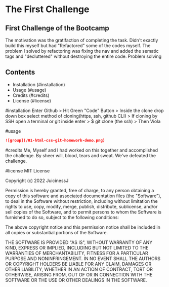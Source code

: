 # The First Challenge

## First Challenge of the Bootcamp

The motivation was the gratifaction of completing the task.
Didn't exactly build this myself but had "Refactored" some of the codes myself.
The problem I solved by refactoring was fixing the nav and added the sematic tags and "decluttered" without destroying the entire code. 
Problem solving

## Contents

- Installation (#installation)
- Usage (#usage)
- Credits (#credits)
- License (#license)

#installation
Enter Github > Hit Green "Code" Button > Inside the clone drop down box select method of cloning(https, ssh, github CLI) > If cloning by SSH open a terminal or git inside enter > $ git clone (the ssh) > Then Viola

#usage
```md
![group](/01-html-css-git-homework-demo.png)
```
#credits
Me, Myself and I had worked on this together and accomplished the challenge. By sheer will, blood, tears and sweat. We've defeated the challenge.

#license
MIT License

Copyright (c) 2022 JuicinessJ

Permission is hereby granted, free of charge, to any person obtaining a copy
of this software and associated documentation files (the "Software"), to deal
in the Software without restriction, including without limitation the rights
to use, copy, modify, merge, publish, distribute, sublicense, and/or sell
copies of the Software, and to permit persons to whom the Software is
furnished to do so, subject to the following conditions:

The above copyright notice and this permission notice shall be included in all
copies or substantial portions of the Software.

THE SOFTWARE IS PROVIDED "AS IS", WITHOUT WARRANTY OF ANY KIND, EXPRESS OR
IMPLIED, INCLUDING BUT NOT LIMITED TO THE WARRANTIES OF MERCHANTABILITY,
FITNESS FOR A PARTICULAR PURPOSE AND NONINFRINGEMENT. IN NO EVENT SHALL THE
AUTHORS OR COPYRIGHT HOLDERS BE LIABLE FOR ANY CLAIM, DAMAGES OR OTHER
LIABILITY, WHETHER IN AN ACTION OF CONTRACT, TORT OR OTHERWISE, ARISING FROM,
OUT OF OR IN CONNECTION WITH THE SOFTWARE OR THE USE OR OTHER DEALINGS IN THE
SOFTWARE.